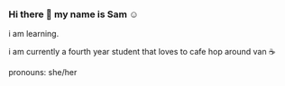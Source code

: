 ### Hi there 👋 my name is Sam ☺️
i am learning. 

i am currently a fourth year student that loves to cafe hop around van ☕️

pronouns: she/her

<!--
**samwongg03/samwongg03** is a ✨ _special_ ✨ repository because its `README.md` (this file) appears on your GitHub profile.

Here are some ideas to get you started:

- 🔭 I’m currently working on ...
- 🌱 I’m currently learning ...
- 👯 I’m looking to collaborate on ...
- 🤔 I’m looking for help with ...
- 💬 Ask me about ...
- 📫 How to reach me: ...
- 😄 Pronouns: ...
- ⚡ Fun fact: ...
-->
